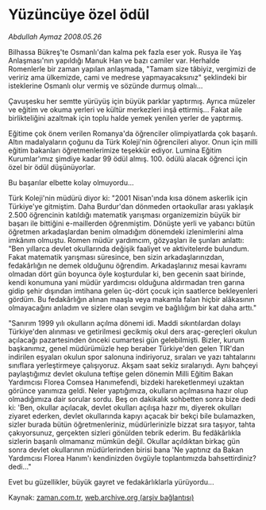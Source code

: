 # Yüzüncüye özel ödül

*Abdullah Aymaz 2008.05.26*

<tr><td class="metin" colspan="2" style="padding-top: 20px; padding-left: 5px; padding-right: 10px;">Bilhassa Bükreş'te Osmanlı'dan kalma pek fazla eser yok. Rusya ile Yaş Anlaşması'nın yapıldığı Manuk Han ve bazı camiler var. Herhalde Romenlerle bir zaman yapılan anlaşmada, "Tamam size tâbiyiz, vergimizi de veririz ama ülkemizde, cami ve medrese yapmayacaksınız" şeklindeki bir isteklerine Osmanlı olur vermiş ve sözünde durmuş olmalı...</td></tr><tr><td class="metin" colspan="2" style="padding-top: 20px; padding-left: 5px; padding-right: 10px;"><p> Çavuşesku her semtte yürüyüş için büyük parklar yaptırmış. Ayrıca müzeler ve eğitim ve okuma yerleri ve kültür merkezleri inşâ ettirmiş... Fakat aile birlikteliğini azaltmak için toplu halde yemek yenilen yerler de yaptırmış.
<p> Eğitime çok önem verilen Romanya'da öğrenciler olimpiyatlarda çok başarılı. Altın madalyaların çoğunu da Türk Koleji'nin öğrencileri alıyor. Onun için milli eğitim bakanları öğretmenlerimize teşekkür ediyor. Lumina Eğitim Kurumlar'ımız şimdiye kadar 99 ödül almış. 100. ödülü alacak öğrenci için özel bir ödül düşünüyorlar. 
<p> Bu başarılar elbette kolay olmuyordu...
<p> Türk Koleji'nin müdürü diyor ki: "2001 Nisan'ında kısa dönem askerlik için Türkiye'ye gitmiştim. Daha Burdur'dan dönmeden ortaokullar arası yaklaşık 2.500 öğrencinin katıldığı matematik yarışması organizemizin büyük bir başarı ile bittiğini e-maillerden öğrenmiştim. Dönüşte yerli ve yabancı bütün öğretmen arkadaşlardan benim olmadığım dönemdeki izlenimlerini alma imkânım olmuştu. Romen müdür yardımcım, gözyaşları ile şunları anlattı: "Ben yıllarca devlet okullarında değişik faaliyet ve aktivitelerde bulundum. Fakat matematik yarışması süresince, ben sizin arkadaşlarınızdan, fedakârlığın ne demek olduğunu öğrendim. Arkadaşlarınız mesai kavramı olmadan dört gün boyunca öyle koşturdular ki, ben gecenin saat birinde, kendi konumuna yani müdür yardımcısı olduğuna aldırmadan tren garına gidip şehir dışından imtihana gelen üç-dört çocuk için saatlerce bekleyenleri gördüm. Bu fedakârlığın alınan maaşla veya makamla falan hiçbir alâkasının olmayacağını anladım ve sizlere olan sevgim ve bağlılığım bir kat daha arttı."
<p> "Sanırım 1999 yılı okulların açılma dönemi idi. Maddi sıkıntılardan dolayı Türkiye'den alınması ve getirilmesi gecikmiş okul ders araç-gereçleri okulun açılacağı pazartesinden önceki cumartesi gün gelebilmişti. Bizler, kurum başkanımız, genel müdürümüzle hep beraber Türkiye'den gelen TIR'dan indirilen eşyaları okulun spor salonuna indiriyoruz, sıraları ve yazı tahtalarını sınıflara yerleştirmeye çalışıyoruz. Akşam saat sekiz sıralarıydı. Aynı bahçeyi paylaştığımız devlet okuluna teftişe gelen dönemin Milli Eğitim Bakan Yardımcısı Florea Comsea Hanımefendi, bizdeki hareketlenmeyi uzaktan görünce yanımıza geldi. Neler yaptığımıza, okulların açılmasına hazır olup olmadığımıza dair sorular sordu. Beş on dakikalık sohbetten sonra bize dedi ki: 'Ben, okullar açılacak, devlet okulları açılışa hazır mı, diyerek okulları ziyaret ederken, devlet okullarında kapıyı açacak bir bekçi bile bulamazken, sizler burada bütün öğretmenleriniz, müdürlerinizle bizzat sıra taşıyor, tahta çakıyorsunuz, gerçekten sizleri gönülden tebrik ederim. Bu fedâkârlıkla sizlerin başarılı olmamanız mümkün değil. Okullar açıldıktan birkaç gün sonra devlet okullarının müdürlerinden birisi bana 'Ne yaptınız da Bakan Yardımcısı Florea Hanım'ı kendinizden övgüyle toplantımızda bahsettirdiniz? dedi..." 
<p> Evet bu güzellikler, büyük gayret ve fedakârlıklarla yürüyordu...<br/></p></p></p></p></p></p></td></tr>

Kaynak: [zaman.com.tr](http://zaman.com.tr/yazar.do?yazino=694107), [web.archive.org (arşiv bağlantısı)](http://web.archive.org/web/20080716062431/http://www.zaman.com.tr:80/yazar.do?yazino=694107)

